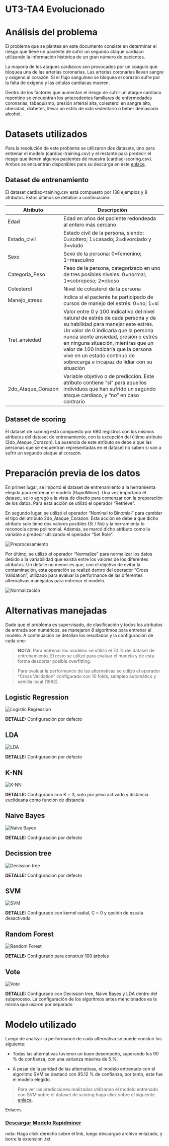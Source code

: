 # UT3-TA4 Evolucionado

# Análisis del problema

El problema que se plantea en este documento consiste en determinar el riesgo que tiene un paciente de sufrir un segundo ataque cardíaco utilizando la información histórica de un gran número de pacientes.

La mayoría de los ataques cardíacos son provocados por un coágulo que bloquea una de las arterias coronarias. Las arterias coronarias llevan sangre y oxígeno al corazón. Si el flujo sanguíneo se bloquea el corazón sufre por la falta de oxígeno y las células cardíacas mueren.

Dentro de los factores que aumentan el riesgo de sufrir un ataque cardíaco repentino se encuentran los antecedentes familiares de enfermedades coronarias, tabaquismo, presión arterial alta, colesterol en sangre alto, obesidad, diabetes, llevar un estilo de vida sedentario o  beber demasiado alcohol.

# Datasets utilizados

Para la resolución de este problema se utilizaron dos datasets, uno para entrenar el modelo (cardiac-training.csv) y el restante para predecir el riesgo que tienen algunos pacientes de muestra (cardiac-scoring.csv). Ambos se encuentran disponibles para su descarga en este [enlace](cardiac.zip).

## Dataset de entrenamiento
El dataset cardiac-training.csv está compuesto por 138 ejemplos y 8 atributos. Estos últimos se detallan a continuación:


| Atributo | Descripción |
| -------- | ----------- |
| Edad | Edad en años del paciente redondeada al entero más cercano |
| Estado_civil | Estado civil de la persona, siendo: 0=soltero; 1=casado; 2=divorciado y 3=viudo |
| Sexo | Sexo de la persona: 0=femenino; 1=masculino |
| Categoria_Peso | Peso de la persona, categorizado en uno de tres posibles niveles: 0=normal; 1=sobrepeso; 2=obeso |
| Colesterol | Nivel de colesterol de la persona |
| Manejo_stress | Indica si el paciente ha participado de cursos de manejo del estrés: 0=no; 1=sí |
| Trat_ansiedad | Valor entre 0 y 100 indicativo del nivel natural de estrés de cada persona y de su habilidad para manejar este estrés. Un valor de 0 indicaría que la persona nunca siente ansiedad, presión o estrés en ninguna situación, mientras que un valor de 100 indicaría que la persona vive en un estado continuo de sobrecarga e incapaz de lidiar con su situación |
| 2do_Ataque_Corazon | Variable objetivo o de predicción. Este atributo contiene “sí” para aquellos individuos que han sufrido un segundo ataque cardíaco, y “no” en caso contrario |

## Dataset de scoring
El dataset de scoring está compuesto por 690 registros con los mismos atributos del dataset de entrenamiento, con la excepción del último atributo (2do_Ataque_Corazon). La ausencia de este atributo se debe a que las personas que se encuentran representadas en el dataset no saben si van a sufrir un segundo ataque al corazón.

# Preparación previa de los datos

En primer lugar, se importó el dataset de entrenamiento a la herramienta elegida para entrenar el modelo (RapidMiner). Una vez importado el dataset, se lo agregó a la vista de diseño para comenzar con la preparación de los datos. Para esta acción se utilizó el operador “Retrieve”.

En segundo lugar, se utilizó el operador “Nominal to Binomial” para cambiar el tipo del atributo 2do_Ataque_Corazon. Esta acción se debe a que dicho atributo solo tiene dos valores posibles (Sí / No) y la herramienta lo reconocía como polinomial. Además,  se marcó dicho atributo como la variable a predecir utilizando el operador “Set Role”.

![](Preprocessing.PNG "Preprocesamiento")


Por último, se utilizó el operador “Normalize” para normalizar los datos debido a la variabilidad que existía entre los valores de los diferentes atributos. Un detalle no menor es que, con el objetivo de evitar la contaminación, esta operación se realizó dentro del operador “Cross Validation”, utilizado para evaluar la performance de las diferentes alternativas manejadas para entrenar el modelo.

![](Normalize.PNG "Normalización")

# Alternativas manejadas

Dado que el problema es supervisado, de clasificación y todos los atributos de entrada son numéricos, se manejaron 8 algoritmos para entrenar el modelo. A continuación se detallan los resultados y la configuración de cada uno:

>  **NOTA:** Para entrenar los modelos se utilizó el 70 % del dataset de entrenamiento. El resto se utilizó para evaluar el modelo y de esta forma descartar posible overfitting.

> Para evaluar la performance de las alternativas se utilizó el operador “Cross Validation” configurado con 10 folds, sampleo automático y semilla local (1992).

## Logistic Regression

![](LogisticRegression.PNG "Logistic Regression")

**DETALLE:** Configuración por defecto

## LDA

![](LDA.PNG "LDA")

**DETALLE:** Configuración por defecto

## K-NN

![](K-NN.PNG "K-NN")

**DETALLE:** Configurado con K = 3, voto por peso activado y distancia euclideana como función de distancia

## Naive Bayes

![](NaiveBayes.PNG "Naive Bayes")

**DETALLE:** Configuración por defecto

## Decission tree

![](DecissionTree.PNG "Decission tree")

**DETALLE:** Configuración por defecto

## SVM

![](SVM.PNG "SVM")

**DETALLE:** Configurado con kernel radial, C = 0 y opción de escala desactivada

## Random Forest

![](RandomForest.PNG "Random Forest")

**DETALLE:** Configurado para construir 100 árboles

## Vote

![](Vote.PNG "Vote")

**DETALLE:** Configurado con Decission tree, Naive Bayes y LDA dentro del subproceso. La configuración de los algorítmos antes mencionados es la misma que usaron por separado


# Modelo utilizado

Luego de analizar la performance de cada alternativa se puede concluir los siguiente:

* Todas las alternativas tuvieron un buen desempeño, superando los 90 % de confianza, con una varianza máxima de 5 %.

* A pesar de la paridad de las alternativas, el modelo entrenado con el algoritmo SVM se destacó con 95.12 % de confianza, por tanto, este fue el modelo elegido.


> Para ver las predicciones realizadas utilizando el modelo entrenado con SVM sobre el dataset de scoring haga click sobre el siguiente [enlace](cardiac-scoring.xlsx).

Enlaces
### [Descargar Modelo Rapidminer](UT3-TA4.rmp)

nota: Haga click derecho sobre el link, luego descargue archivo enlazado, y borre la extension .txt
